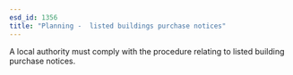 ```yaml
---
esd_id: 1356
title: "Planning -  listed buildings purchase notices"
---
```


A local authority must comply with the procedure relating to listed building purchase notices.

